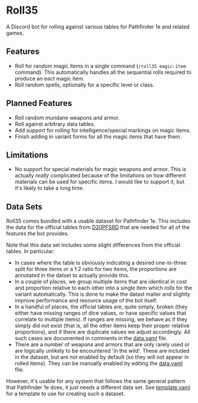 # Roll35

A Discord bot for rolling against various tables for Pathfinder 1e and
related games.

## Features

* Roll for random magic items in a single command (`/roll35 magic-item`
  command). This automatically handles all the sequential rolls required
  to produce an eact magic item.
* Roll random spells, optionally for a specific level or class.

## Planned Features

* Roll random mundane weapons and armor.
* Roll against arbitrary data tables.
* Add support for rolling for intelligence/special markings on magic items.
* Finish adding in variant forms for all the magic items that have them.

## Limitations

* No support for special materials for magic weapons and armor. This is
  actually _really_ complicated because of the limitations on how different
  materials can be used for specific items. I would like to support it,
  but it's likely to take a long time.

## Data Sets

Roll35 comes bundled with a usable dataset for Pathfinder
1e. This includes the data for the official tables from
[D20PFSRD](https://www.d20pfsrd.com/) that are needed for all of the
features the bot provides.

Note that this data set includes some slight differences from the official
tables. In particular:
* In cases where the table is obviously indicating a desired one-in-three
  split for three items or a 1:2 ratio for two items, the proportions are
  annotated in the datset to actually provide this.
* In a couple of places, we group multiple items that are identical in
  cost and proportion relative to each other into a single item which rolls
  for the variant automatically. This is done to make the datast maller
  and slightly improve performance and resource usage of the bot itself.
* In a handful of places, the official tables are, quite simply, broken
  (they either have missing ranges of dice values, or have specific values
  that correlate to multiple items). If ranges are missing, we behave as
  if they simply did not exist (that is, all the other items keep their
  proper relative proportions), and if there are duplicate values we
  adjust accordingly. All such cases are documented in comments in the
  [data.yaml](./data.yaml) file.
* There are a number of weapons and armors that are only rarely used
  or are logically unlikely to be encountered 'in the wild'. These are
  included in the dataset, but are not enabled by default (so they will
  not appear in rolled items). They can be manually enabled by editing
  the [data.yaml](./data.yaml) file.

However, it's usable for any system that follows the same general pattern
that Pathfinder 1e does, it just needs a different data set. See
[template.yaml](./template.yaml) for a template to use for creating such
a dataset.

